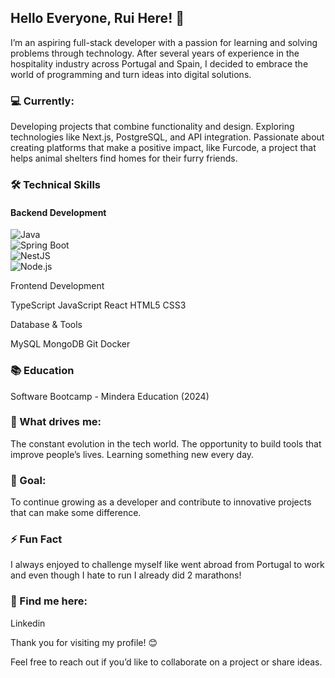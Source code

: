 ## Hello Everyone, Rui Here! 👋


I’m an aspiring full-stack developer with a passion for learning and solving problems through technology. After several years of experience in the hospitality industry across Portugal and Spain, I decided to embrace the world of programming and turn ideas into digital solutions.


### 💻 Currently:

Developing projects that combine functionality and design.
Exploring technologies like Next.js, PostgreSQL, and API integration.
Passionate about creating platforms that make a positive impact, like Furcode, a project that helps animal shelters find homes for their furry friends.


### 🛠 Technical Skills

#### Backend Development

![Java](https://img.shields.io/badge/Java-ED8B00?style=for-the-badge&logo=java&logoColor=white)  
![Spring Boot](https://img.shields.io/badge/Spring_Boot-6DB33F?style=for-the-badge&logo=spring-boot&logoColor=white)  
![NestJS](https://img.shields.io/badge/NestJS-E0234E?style=for-the-badge&logo=nestjs&logoColor=white)  
![Node.js](https://img.shields.io/badge/Node.js-339933?style=for-the-badge&logo=nodedotjs&logoColor=white)  


Frontend Development

TypeScript JavaScript React HTML5 CSS3

Database & Tools

MySQL MongoDB Git Docker


### 📚 Education

Software Bootcamp - Mindera Education (2024)


### 🌱 What drives me:

The constant evolution in the tech world.
The opportunity to build tools that improve people’s lives.
Learning something new every day.


### 🚀 Goal:

To continue growing as a developer and contribute to innovative projects that can make some difference.


### ⚡ Fun Fact

I always enjoyed to challenge myself like went abroad from Portugal to work and even though I hate to run I already did 2 marathons! 


### 🔗 Find me here:

Linkedin


Thank you for visiting my profile! 😊

Feel free to reach out if you’d like to collaborate on a project or share ideas.

